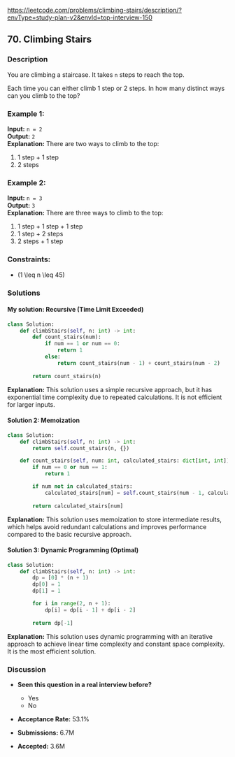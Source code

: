 https://leetcode.com/problems/climbing-stairs/description/?envType=study-plan-v2&envId=top-interview-150

## 70. Climbing Stairs

### Description

You are climbing a staircase. It takes `n` steps to reach the top.

Each time you can either climb 1 step or 2 steps. In how many distinct ways can you climb to the top?

### Example 1:

**Input:** `n = 2`  
**Output:** `2`  
**Explanation:** There are two ways to climb to the top:
1. 1 step + 1 step
2. 2 steps

### Example 2:

**Input:** `n = 3`  
**Output:** `3`  
**Explanation:** There are three ways to climb to the top:
1. 1 step + 1 step + 1 step
2. 1 step + 2 steps
3. 2 steps + 1 step

### Constraints:

- \(1 \leq n \leq 45\)

### Solutions

#### My solution: Recursive (Time Limit Exceeded)
```python
class Solution:
    def climbStairs(self, n: int) -> int:
        def count_stairs(num):
            if num == 1 or num == 0:
                return 1
            else:
                return count_stairs(num - 1) + count_stairs(num - 2)
        
        return count_stairs(n)
```

**Explanation:** This solution uses a simple recursive approach, but it has exponential time complexity due to repeated calculations. It is not efficient for larger inputs.

#### Solution 2: Memoization
```python
class Solution:
    def climbStairs(self, n: int) -> int:
        return self.count_stairs(n, {})

    def count_stairs(self, num: int, calculated_stairs: dict[int, int]) -> int:
        if num == 0 or num == 1:
            return 1

        if num not in calculated_stairs:
            calculated_stairs[num] = self.count_stairs(num - 1, calculated_stairs) + self.count_stairs(num - 2, calculated_stairs)
        
        return calculated_stairs[num]
```

**Explanation:** This solution uses memoization to store intermediate results, which helps avoid redundant calculations and improves performance compared to the basic recursive approach.

#### Solution 3: Dynamic Programming (Optimal)
```python
class Solution:
    def climbStairs(self, n: int) -> int:
        dp = [0] * (n + 1)
        dp[0] = 1
        dp[1] = 1

        for i in range(2, n + 1):
            dp[i] = dp[i - 1] + dp[i - 2]
        
        return dp[-1]
```

**Explanation:** This solution uses dynamic programming with an iterative approach to achieve linear time complexity and constant space complexity. It is the most efficient solution.

### Discussion

- **Seen this question in a real interview before?**
  - Yes
  - No

- **Acceptance Rate:** 53.1%  
- **Submissions:** 6.7M  
- **Accepted:** 3.6M
